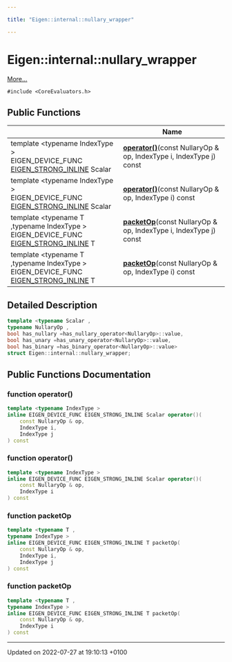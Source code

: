 ```yaml
---

title: "Eigen::internal::nullary_wrapper"

---
```


# Eigen::internal::nullary_wrapper



 [More...](#detailed-description)


`#include <CoreEvaluators.h>`

## Public Functions

|                | Name           |
| -------------- | -------------- |
| template <typename IndexType \> <br>EIGEN_DEVICE_FUNC <a href="http://example.org/files/macros_8h/#define-eigen-strong-inline">EIGEN_STRONG_INLINE</a> Scalar | **[operator()](http://example.org/classes/structeigen_1_1internal_1_1nullary__wrapper/#function-operator())**(const NullaryOp & op, IndexType i, IndexType j) const |
| template <typename IndexType \> <br>EIGEN_DEVICE_FUNC <a href="http://example.org/files/macros_8h/#define-eigen-strong-inline">EIGEN_STRONG_INLINE</a> Scalar | **[operator()](http://example.org/classes/structeigen_1_1internal_1_1nullary__wrapper/#function-operator())**(const NullaryOp & op, IndexType i) const |
| template <typename T ,typename IndexType \> <br>EIGEN_DEVICE_FUNC <a href="http://example.org/files/macros_8h/#define-eigen-strong-inline">EIGEN_STRONG_INLINE</a> T | **[packetOp](http://example.org/classes/structeigen_1_1internal_1_1nullary__wrapper/#function-packetop)**(const NullaryOp & op, IndexType i, IndexType j) const |
| template <typename T ,typename IndexType \> <br>EIGEN_DEVICE_FUNC <a href="http://example.org/files/macros_8h/#define-eigen-strong-inline">EIGEN_STRONG_INLINE</a> T | **[packetOp](http://example.org/classes/structeigen_1_1internal_1_1nullary__wrapper/#function-packetop)**(const NullaryOp & op, IndexType i) const |

## Detailed Description

```cpp
template <typename Scalar ,
typename NullaryOp ,
bool has_nullary =has_nullary_operator<NullaryOp>::value,
bool has_unary =has_unary_operator<NullaryOp>::value,
bool has_binary =has_binary_operator<NullaryOp>::value>
struct Eigen::internal::nullary_wrapper;
```

## Public Functions Documentation

### function operator()

```cpp
template <typename IndexType >
inline EIGEN_DEVICE_FUNC EIGEN_STRONG_INLINE Scalar operator()(
    const NullaryOp & op,
    IndexType i,
    IndexType j
) const
```


### function operator()

```cpp
template <typename IndexType >
inline EIGEN_DEVICE_FUNC EIGEN_STRONG_INLINE Scalar operator()(
    const NullaryOp & op,
    IndexType i
) const
```


### function packetOp

```cpp
template <typename T ,
typename IndexType >
inline EIGEN_DEVICE_FUNC EIGEN_STRONG_INLINE T packetOp(
    const NullaryOp & op,
    IndexType i,
    IndexType j
) const
```


### function packetOp

```cpp
template <typename T ,
typename IndexType >
inline EIGEN_DEVICE_FUNC EIGEN_STRONG_INLINE T packetOp(
    const NullaryOp & op,
    IndexType i
) const
```


-------------------------------

Updated on 2022-07-27 at 19:10:13 +0100